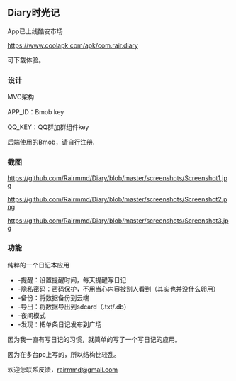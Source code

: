 ## Diary时光记

App已上线酷安市场

https://www.coolapk.com/apk/com.rair.diary

可下载体验。

### 设计
MVC架构

APP_ID：Bmob key

QQ_KEY：QQ群加群组件key

后端使用的Bmob，请自行注册.

### 截图
https://github.com/Rairmmd/Diary/blob/master/screenshots/Screenshot1.jpg

https://github.com/Rairmmd/Diary/blob/master/screenshots/Screenshot2.png

https://github.com/Rairmmd/Diary/blob/master/screenshots/Screenshot3.jpg

### 功能
纯粹的一个日记本应用
* -提醒：设置提醒时间，每天提醒写日记
* -隐私密码：密码保护，不用当心内容被别人看到（其实也并没什么卵用）
* -备份：将数据备份到云端
* -导出：将数据导出到sdcard（.txt/.db）
* -夜间模式
* -发现：把单条日记发布到广场

因为我一直有写日记的习惯，就简单的写了一个写日记的应用。

因为在多台pc上写的，所以结构比较乱。

欢迎您联系反馈，rairmmd@gmail.com


